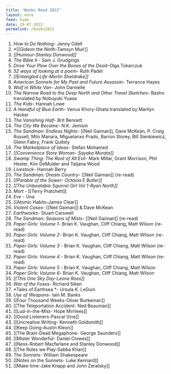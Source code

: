 ```yaml
---
title: "Books Read 2022"
layout: note
feed: hide
date: 29-07-2022
permalink: /books2022
---
```


1.  *How to Do Nothing*- Jenny Odell
2.  *[[Gideon the Ninth-Tamsyn Muir]] 
3.  *[[Humour-Stanley Donwood]]*
4.  *The Bible II* - Sam J. Grudgings
5.  *Drive Your Plow Over the Bones of the Dead*-Olga Tokarczuk
6.  *52 ways of looking at a poem*- Ruth Padel
7.  *[[Entangled Life-Merlin Sheldrake]]*
8.  *American Sonnets for My Past and Future Assassin*- Terrance Hayes
9.  *Wolf in White Van*- John Darnielle
10. *The Narrow Road to the Deep North and Other Travel Sketches*- Basho translated by Nobuyuki Yuasa
11. *The Kids*- Hannah Lowe
12. *A Handful of Blue Earth*- Venus Khory-Ghata translated by Marilyn Hacker
13. *The Vanishing Half*- Brit Bennett
14. *The City We Became*- N.K. Jemisin
15. *The Sandman: Endless Nights*- [[Neil Gaiman]], Dave McKean, P. Craig Russell, Milo Manara, Miguelanxo Prado, Barron Storey, Bill Sienkiewicz, Glenn Fabry, Frank Quitely
16. *The Marketplace of Ideas*- Stefan Mohamed
17. *[[Convenience Store Woman- Sayaka Murata]]*
18. *Swamp Thing: The Root of All Evil*- Mark Millar, Grant Morrison, Phil Hester, Kim DeMulder and Tatjana Wood
19. *Livestock*- Hannah Berry
20. *The Sandman: Dream Country*- [[Neil Gaiman]] (re-read)
21. *[[Parable of the Sower- Octavia E Butler]]*
22. *[[The Unbeatable Squirrel Girl Vol 1-Ryan North]]*
23. *Mort* - [[Terry Pratchett]]
24. *Eve* - Una
25.  [[Atomic Habits-James Clear]]
26. *Violent Cases*- [[Neil Gaiman]] & Dave McKean
27. *Earthworks*- Stuart Carswell
28. *The Sandman: Seasons of Mists*- [[Neil Gaiman]] (re-read) 
29. *Paper Girls: Volume 1*- Brian K. Vaughan, Cliff Chiang, Matt Wilson (re-read) 
30. *Paper Girls: Volume 2*- Brian K. Vaughan, Cliff Chiang, Matt Wilson (re-read) 
31. *Paper Girls: Volume 3* - Brian K. Vaughan, Cliff Chiang, Matt Wilson (re-read) 
32. *Paper Girls: Volume 4* - Brian K. Vaughan, Cliff Chiang, Matt Wilson (re-read) 
33. *Paper Girls: Volume 5* - Brian K. Vaughan, Cliff Chiang, Matt Wilson 
34. *Paper Girls: Volume 6*- Brian K. Vaughan, Cliff Chiang, Matt Wilson
35. *[[This One Sky Day-Leone Ross]]*
36. *War of the Foxes*- Richard Siken
37. *Tales of Earthsea *- Ursula K. LeGuin
38. *Use of Weapons*- Iain M. Banks
39. [[Four Thousand Weeks-Oliver Burkeman]]
40. [[The Teleportation Accident- Ned Beauman]]
41. [[Lud-in-the-Mist- Hope Mirrlees]]
42. [[Good Listeners-Pascal Vine]]
43. [[Uncreative Writing- Kenneth Goldsmith]]
44. [[Keep Going-Austin Kleon]]
45. [[The Brain-Dead Megaphone- George Saunders]]
46. [[Mister Wonderful- Daniel Clowes]]
47. [[Ness-Robert Macfarlane and Stanley Donwood]]
48. [[The Roles we Play-Sabba Khan]]
49. *The Sonnets*- William Shakespeare
50. [[Notes on the Sonnets- Luke Kennard]]
51. [[Make time-Jake Knapp and John Zeratsky]]


